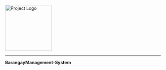 <div align="left">
  <img src="https://github.com/dumptogen/just_z/raw/main/1699455657893.png" alt="Project Logo" width="150"/>
</div>

<hr>



<strong>BarangayManagement-System</strong>
 
